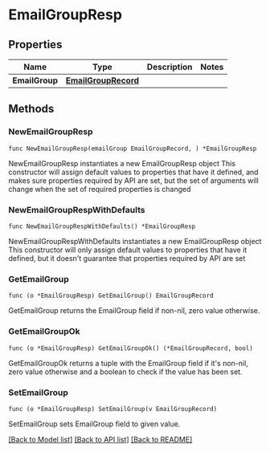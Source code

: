 # EmailGroupResp

## Properties

Name | Type | Description | Notes
------------ | ------------- | ------------- | -------------
**EmailGroup** | [**EmailGroupRecord**](EmailGroupRecord.md) |  | 

## Methods

### NewEmailGroupResp

`func NewEmailGroupResp(emailGroup EmailGroupRecord, ) *EmailGroupResp`

NewEmailGroupResp instantiates a new EmailGroupResp object
This constructor will assign default values to properties that have it defined,
and makes sure properties required by API are set, but the set of arguments
will change when the set of required properties is changed

### NewEmailGroupRespWithDefaults

`func NewEmailGroupRespWithDefaults() *EmailGroupResp`

NewEmailGroupRespWithDefaults instantiates a new EmailGroupResp object
This constructor will only assign default values to properties that have it defined,
but it doesn't guarantee that properties required by API are set

### GetEmailGroup

`func (o *EmailGroupResp) GetEmailGroup() EmailGroupRecord`

GetEmailGroup returns the EmailGroup field if non-nil, zero value otherwise.

### GetEmailGroupOk

`func (o *EmailGroupResp) GetEmailGroupOk() (*EmailGroupRecord, bool)`

GetEmailGroupOk returns a tuple with the EmailGroup field if it's non-nil, zero value otherwise
and a boolean to check if the value has been set.

### SetEmailGroup

`func (o *EmailGroupResp) SetEmailGroup(v EmailGroupRecord)`

SetEmailGroup sets EmailGroup field to given value.



[[Back to Model list]](../README.md#documentation-for-models) [[Back to API list]](../README.md#documentation-for-api-endpoints) [[Back to README]](../README.md)



